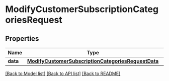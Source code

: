 # ModifyCustomerSubscriptionCategoriesRequest

## Properties
Name | Type | Description | Notes
------------ | ------------- | ------------- | -------------
**data** | [**ModifyCustomerSubscriptionCategoriesRequestData**](ModifyCustomerSubscriptionCategoriesRequestData.md) |  | [optional] 

[[Back to Model list]](../README.md#documentation-for-models) [[Back to API list]](../README.md#documentation-for-api-endpoints) [[Back to README]](../README.md)


